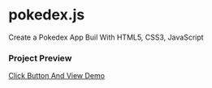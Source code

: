 # pokedex.js

Create a Pokedex  App Buil With HTML5, CSS3, JavaScript


### Project Preview

[Click Button And View Demo](https://mian-ali.github.io/pokedex.js/)
